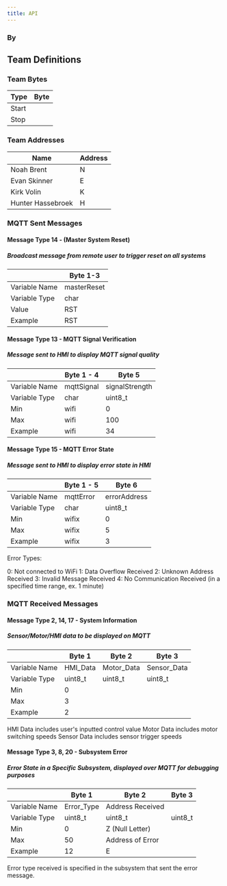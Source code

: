 ```yaml
---
title: API
---
```


### By

## Team Definitions

### Team Bytes

| Type |  Byte  |
| -----------| ----------- |
| Start |   |
| Stop |  |

### Team Addresses

| Name |  Address  |
| -----------| ----------- |
| Noah Brent | N  |
|Evan Skinner| E |
|Kirk Volin| K |
|Hunter Hassebroek| H |

### MQTT Sent Messages
#### Message Type 14 - (Master System Reset)
##### Broadcast message from remote user to trigger reset on all systems

|  |  Byte 1-3     |  
| -----------| ----------- |
|Variable Name| masterReset  | 
|Variable Type| char  | 
|Value| RST  |
|Example| RST |

#### Message Type 13 - MQTT Signal Verification
##### Message sent to HMI to display MQTT signal quality

|  |  Byte 1 - 4    |  Byte 5 |
| -----------| ----------- | -- |
|Variable Name| mqttSignal  | signalStrength |
|Variable Type| char  | uint8_t | 
|Min| wifi | 0  |
|Max| wifi |  100 | 
|Example| wifi | 34 |  

#### Message Type 15 - MQTT Error State
##### Message sent to HMI to display error state in HMI

|  |  Byte 1 - 5     | Byte 6| 
| -----------| ----------- | -- |
|Variable Name| mqttError  | errorAddress |
|Variable Type| char  | uint8_t |
|Min | wifix  | 0 |
|Max | wifix | 5 |
|Example| wifix |  3 |

Error Types:

0: Not connected to WiFi
1: Data Overflow Received
2: Unknown Address Received
3: Invalid Message Received
4: No Communication Received (in a specified time range, ex. 1 minute)



### MQTT Received Messages

#### Message Type 2, 14, 17 - System Information 
##### Sensor/Motor/HMI data to be displayed on MQTT


|  |  Byte 1     | Byte 2 | Byte 3 |
| -----------| ----------- | -- | -- |
|Variable Name| HMI_Data  | Motor_Data   | Sensor_Data  |
|Variable Type| uint8_t  |  uint8_t   | uint8_t   |
|Min| 0  |    |   |
|Max| 3 |     |   |
|Example| 2 |      |   |

HMI Data includes user's inputted control value
Motor Data includes motor switching speeds
Sensor Data includes sensor trigger speeds

#### Message Type 3, 8, 20 - Subsystem Error 
##### Error State in a Specific Subsystem, displayed over MQTT for debugging purposes

|  |  Byte 1     | Byte 2 | Byte 3 |
| -----------| ----------- | -- | -- |
|Variable Name| Error_Type  | Address Received   |   |
|Variable Type| uint8_t  |  uint8_t   | uint8_t   |
|Min| 0  |  Z (Null Letter)  |   |
|Max| 50 |  Address of Error   |   |
|Example| 12 |   E   |   |

Error type received is specified in the subsystem that sent the error message.